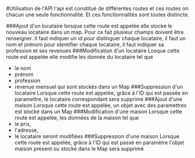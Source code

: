 #Utilisation de l'API
l'api est constitué de différentes routes et ces routes on chacun une seule fonctionnalité. Et ces fonctionnalités sont toutes distincte.

###Ajout d'un locataire
lorsque cette route est appelée elle stocke le nouveau locataire dans un map. Pour ce fait plusieur champs doivent être renseigner. Il faut indiquer un id pour distinguer chaque locataire, il faut un nom et prénom pour identifier chaque locataire, il faut indiquer sa profession et ses revenues
###Modification d'un locataire
Losque cette route est appelée elle modifie les donnée du locataire tel que 
- le nom
- prénom 
- profession
- revenue mensuel
qui sont stockés dans un Map
###Suppression d'un locataire
Lorsque cette route est appelée, grâce à l'ID qui est passée en paramettre, le locataire correspondant sera supprimé
###Ajout d'une maison
Lorsque cette route est appelée, un objet avec des paramettres est stocké dans un Map 
###Modification d'une maison
Lorsque cette route est appelée, les données de la maison tel que 
- le prix, 
- l'adresse, 
- le locataire 
seront modifiées
###Suppression d'une maison
Lorsque cette route est appelée, grâce à l'ID qui est passé en paramètre l'objet maison present ou stocké dans le Map sera supprimé